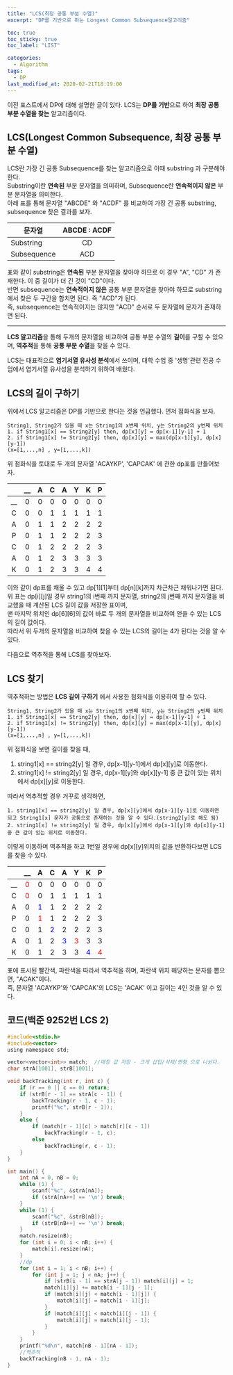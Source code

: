 ```yaml
---
title: "LCS(최장 공통 부분 수열)"
excerpt: "DP를 기반으로 하는 Longest Common Subsequence알고리즘"

toc: true
toc_sticky: true
toc_label: "LIST"

categories:
  - Algorithm
tags:
  - DP
last_modified_at: 2020-02-21T18:19:00
---
```

이전 포스트에서 DP에 대해 설명한 글이 있다. LCS는 **DP를 기반**으로 하여 **최장 공통 부분 수열을 찾는** 알고리즘이다.  

LCS(Longest Common Subsequence, 최장 공통 부분 수열)  
---------------  
LCS란 가장 긴 공통 Subsequence를 찾는 알고리즘으로 이때 substring 과 구분해야한다.  
Substring이란 **연속된** 부분 문자열을 의미하며, Subsequence란 **연속적이지 않은** 부분 문자열을 의미한다.  
아래 표를 통해 문자열 "ABCDE" 와 "ACDF" 를 비교하여 가장 긴 공통 substring, subsequence 찾은 결과를 보자.  
 
|문자열|ABCDE : ACDF|
|-----|:---:|
|Substring|CD|
|Subsequence|ACD|

표와 같이 substring은 **연속된** 부분 문자열을 찾아야 하므로 이 경우 "A", "CD" 가 존재한다. 이 중 길이가 더 긴 것이 "CD"이다.  
반면 subsequence는 **연속적이지 않은** 공통 부분 문자열을 찾아야 하므로 substring에서 찾은 두 구간을 합치면 된다. 즉 "ACD"가 된다.  
즉, subsequence는 연속적이지는 않지만 "ACD" 순서로 두 문자열에 문자가 존재하면 된다.  

-------------  

**LCS 알고리즘**을 통해 두개의 문자열을 비교하여 공통 부분 수열의 **길이**를 구할 수 있으며, **역추적**을 통해 **공통 부분 수열**을 찾을 수 있다.  

LCS는 대표적으로 **염기서열 유사성 분석**에서 쓰이며, 대학 수업 중 '생명'관련 전공 수업에서 염기서열 유사성을 분석하기 위하여 배웠다.  

LCS의 길이 구하기  
---------------  
위에서 LCS 알고리즘은 DP를 기반으로 한다는 것을 언급했다. 먼저 점화식을 보자.  

``` 
String1, String2가 있을 때 x는 String1의 x번째 위치, y는 String2의 y번째 위치  
1. if String1[x] == String2[y] then, dp[x][y] = dp[x-1][y-1] + 1  
2. if String1[x] != String2[y] then, dp[x][y] = max(dp[x-1][y], dp[x][y-1])  
(x=[1,...,n] , y=[1,...,k])  
```

위 점화식을 토대로 두 개의 문자열 'ACAYKP', 'CAPCAK' 에 관한 dp표를 만들어보자.  

| |__|A|C|A|Y|K|P|
|:-:|:-:|:-:|:-:|:-:|:-:|:-:|:-:|
|__|0|0|0|0|0|0|0|
|C|0|0|1|1|1|1|1|
|A|0|1|1|2|2|2|2|
|P|0|1|1|2|2|2|3|
|C|0|1|2|2|2|2|3|
|A|0|1|2|3|3|3|3|
|K|0|1|2|3|3|4|4|

이와 같이 dp표를 채울 수 있고 dp[1][1]부터 dp[n][k]까지 차근차근 채워나가면 된다.  
위 표는 dp[i][j]일 경우 string1의 i번째 까지 문자열, string2의 j번째 까지 문자열을 비교했을 때 계산된 LCS 길이 값을 저장한 표이며,  
맨 마지막 위치인 dp[6][6]의 값이 바로 두 개의 문자열을 비교하여 얻을 수 있는 LCS의 길이 값이다.  
따라서 위 두개의 문자열을 비교하여 찾을 수 있는 LCS의 길이는 4가 된다는 것을 알 수 있다.  


다음으로 역추적을 통해 LCS를 찾아보자.  

LCS 찾기  
------------  
역추적하는 방법은 **LCS 길이 구하기** 에서 사용한 점화식을 이용하여 할 수 있다.  

``` 
String1, String2가 있을 때 x는 String1의 x번째 위치, y는 String2의 y번째 위치  
1. if String1[x] == String2[y] then, dp[x][y] = dp[x-1][y-1] + 1  
2. if String1[x] != String2[y] then, dp[x][y] = max(dp[x-1][y], dp[x][y-1])  
(x=[1,...,n] , y=[1,...,k])
```

위 점화식을 보면 길이를 찾을 때,  
1. string1[x] == string2[y] 일 경우, dp[x-1][y-1]에서 dp[x][y]로 이동한다.  
2. string1[x] != string2[y] 일 경우, dp[x-1][y]와 dp[x][y-1] 중 큰 값이 있는 위치에서 dp[x][y]로 이동한다.  


따라서 역추적할 경우 거꾸로 생각하면,  

```
1. string1[x] == string2[y] 일 경우, dp[x][y]에서 dp[x-1][y-1]로 이동하면 되고 String1[x] 문자가 공통으로 존재하는 것을 알 수 있다.(string2[y]로 해도 됨)  
2. string1[x] != string2[y] 일 경우, dp[x][y]에서 dp[x-1][y]와 dp[x][y-1] 중 큰 값이 있는 위치로 이동한다.  
```

이렇게 이동하며 역추적을 하고 1번일 경우에 dp[x][y]위치의 값을 반환하다보면 LCS를 찾을 수 있다.  

| |__|A|C|A|Y|K|P|
|:-:|:-:|:-:|:-:|:-:|:-:|:-:|:-:|
|__|<span style="color:red">0</span>|0|0|0|0|0|0|
|C|<span style="color:red">0</span>|0|1|1|1|1|1|
|A|0|<span style="color:blue">1</span>|1|2|2|2|2|
|P|0|<span style="color:red">1</span>|1|2|2|2|3|
|C|0|1|<span style="color:blue">2</span>|2|2|2|3|
|A|0|1|2|<span style="color:blue">3</span>|<span style="color:red">3</span>|3|3|
|K|0|1|2|3|3|<span style="color:blue">4</span>|<span style="color:red">4</span>|

표에 표시된 빨간색, 파란색을 따라서 역추적을 하며, 파란색 위치 해당하는 문자를 뽑으면, "ACAK"이다.  
즉, 문자열 'ACAYKP'와 'CAPCAK'의 LCS는 'ACAK' 이고 길이는 4인 것을 알 수 있다.  

코드(백준 9252번 LCS 2)  
-----------------  

``` c
#include<stdio.h>
#include<vector>
using namespace std;

vector<vector<int>> match;	//매칭 값 저장 - 크게 삽입/삭제/변형 으로 나뉜다.
char strA[1001], strB[1001];

void backTracking(int r, int c) {
	if (r == 0 || c == 0) return;
	if (strB[r - 1] == strA[c - 1]) {
		backTracking(r - 1, c - 1);
		printf("%c", strB[r - 1]);
	}
	else {
		if (match[r - 1][c] > match[r][c - 1])
			backTracking(r - 1, c);
		else
			backTracking(r, c - 1);
	}
}

int main() {
	int nA = 0, nB = 0;
	while (1) {
		scanf("%c", &strA[nA]);
		if (strA[nA++] == '\n') break;
	}
	while (1) {
		scanf("%c", &strB[nB]);
		if (strB[nB++] == '\n') break;
	}
	match.resize(nB);
	for (int i = 0; i < nB; i++) {
		match[i].resize(nA);
	}
	//dp
	for (int i = 1; i < nB; i++) {
		for (int j = 1; j < nA; j++) {
			if (strB[i - 1] == strA[j - 1]) match[i][j] = 1;
			match[i][j] += match[i - 1][j - 1];
			if (match[i][j] < match[i - 1][j]) {
				match[i][j] = match[i - 1][j];
			}
			if (match[i][j] < match[i][j - 1]) {
				match[i][j] = match[i][j - 1];
			}
		}
	}
	printf("%d\n", match[nB - 1][nA - 1]);
	//역추적
	backTracking(nB - 1, nA - 1);
}
```